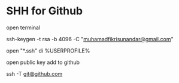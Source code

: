 # SHH for Github

open terminal

ssh-keygen -t rsa -b 4096 -C "muhamadfikrisunandar@gmail.com"

open "*.ssh" di %USERPROFILE%

open public key add to github

ssh -T git@github.com
